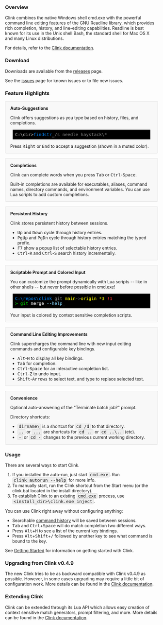 <style>
.promo_box {
    display: flex;
    flex-direction: row;
    flex-wrap: wrap;
    gap: 1rem 2rem;
    width: 100%;
}
.promo_block {
    flex:1 1 480px;
    background-color: #f8f8f8;
    border: 1px solid #ddd;
    border-radius: 0.2rem;
    padding-left: 1rem;
    padding-right: 1rem;
}

.color_default { color: #c0c0c0 }

.color_arg { color: #ffffff }
.color_arginfo { color: #d78700 }
.color_argmatcher { color: #00d700 }
.color_cmd { color: #ffffff }
.color_cmdredir { color: #d78700 }
.color_cmdsep { color: #af5fff }
.color_description { color: #00afff }
.color_doskey { color: #5fafff }
.color_executable { color: #0087ff }
.color_flag { color: #87d7ff }
.color_input { color: #ffaf00 }
.color_suggestion { color: #808080 }
.color_unexpected { color: #c0c0c0 }
.color_unrecognized { color: #ff5f5f }

.cursor {
    animation: blinker 1s steps(1, end) infinite;
    color: #ffffff;
}
@keyframes blinker {
    0% { opacity: 1; }
    50% { opacity: 0; }
}

code {
    vertical-align: text-top;
    display: inline-block;
    font-family: "Fira Mono",monospace;
    font-size: 0.9rem;
    padding: 0px 0.2rem;
    margin: auto 0px;
    background-color: #eee;
    border: 1px solid #ddd;
    border-radius: 0.2rem;
}

pre {
    margin: 0.15rem 0.5rem;
    padding: 0;
}

pre code {
    border: none;
    padding: 8px;
    border-radius: inherit;
}
</style>

### Overview

Clink combines the native Windows shell cmd.exe with the powerful command line editing features of the GNU Readline library, which provides rich completion, history, and line-editing capabilities. Readline is best known for its use in the Unix shell Bash, the standard shell for Mac OS X and many Linux distributions.

For details, refer to the [Clink documentation](https://chrisant996.github.io/clink/clink.html).

### Download

Downloads are available from the [releases](https://github.com/chrisant996/clink/releases) page.

See the [issues](https://github.com/chrisant996/clink/issues) page for known issues or to file new issues.

### Feature Highlights

<div class="promo_box">
<div class="promo_box">
<div class="promo_block">

**Auto-Suggestions**

Clink offers suggestions as you type based on history, files, and completions.

<pre style="border-radius:initial;border:initial;background-color:black"><code class="plaintext" style="background-color:black"><span class="color_default">C:\dir></span><span class="color_executable">findstr</span><span class="cursor">_</span><span class="color_suggestion">/s needle haystack\*</span></span>
</code></pre>

Press <kbd>Right</kbd> or <kbd>End</kbd> to accept a suggestion (shown in a muted color).

</div>
<div class="promo_block">

**Completions**

Clink can complete words when you press <kbd>Tab</kbd> or <kbd>Ctrl</kbd>-<kbd>Space</kbd>.

Built-in completions are available for executables, aliases, command names, directory commands, and environment variables.  You can use Lua scripts to add custom completions.

</div>
</div>
<div class="promo_box">
<div class="promo_block">

**Persistent History**

Clink stores persistent history between sessions.

- <kbd>Up</kbd> and <kbd>Down</kbd> cycle through history entries.
- <kbd>PgUp</kbd> and <kbd>PgDn</kbd> cycle through history entries matching the typed prefix.
- <kbd>F7</kbd> show a popup list of selectable history entries.
- <kbd>Ctrl</kbd>-<kbd>R</kbd> and <kbd>Ctrl</kbd>-<kbd>S</kbd> search history incrementally.

</div>
<div class="promo_block">

**Scriptable Prompt and Colored Input**

You can customize the prompt dynamically with Lua scripts -- like in other shells -- but never before possible in cmd.exe!

<pre style="border-radius:initial;border:initial;background-color:black"><code class="plaintext" style="background-color:black"><span class="color_default"><span style="color:#0087ff">C:\repos\clink</span> <span style="color:#888">git</span> <span style="color:#ff0">main</span><span style="color:#888">-></span><span style="color:#ff0">origin *3</span> <span style="color:#f33">!1</span>
<span style="color:#0f0">></span> <span class="color_argmatcher">git</span> <span class="color_arg">merge</span> <span class="color_flag">--help</span><span class="cursor">_</span></span>
</code></pre>

Your input is colored by context sensitive completion scripts.

</div>
</div>
<div class="promo_box">
<div class="promo_block">

**Command Line Editing Improvements**

Clink supercharges the command line with new input editing commands and configurable key bindings.

- <kbd>Alt</kbd>-<kbd>H</kbd> to display all key bindings.
- <kbd>Tab</kbd> for completion.
- <kbd>Ctrl</kbd>-<kbd>Space</kbd> for an interactive completion list.
- <kbd>Ctrl</kbd>-<kbd>Z</kbd> to undo input.
- <kbd>Shift</kbd>-<kbd>Arrows</kbd> to select text, and type to replace selected text.

</div>
<div class="promo_block">

**Convenience**

Optional auto-answering of the "Terminate batch job?" prompt.

Directory shortcuts:
- `dirname\` is a shortcut for `cd /d` to that directory.
- `..` or `...` are shortcuts for `cd ..` or `cd ..\..` (etc).
- `-` or `cd -` changes to the previous current working directory.

</div>
</div>
</div>

### Usage

There are several ways to start Clink.

1. If you installed the auto-run, just start `cmd.exe`.  Run `clink autorun --help` for more info.
2. To manually start, run the Clink shortcut from the Start menu (or the clink.bat located in the install directory).
3. To establish Clink to an existing `cmd.exe` process, use `<install_dir>\clink.exe inject`.

You can use Clink right away without configuring anything:

- Searchable [command history](#saved-command-history) will be saved between sessions.
- <kbd>Tab</kbd> and <kbd>Ctrl</kbd>+<kbd>Space</kbd> will do match completion two different ways.
- Press <kbd>Alt</kbd>+<kbd>H</kbd> to see a list of the current key bindings.
- Press <kbd>Alt</kbd>+<kbd>Shift</kbd>+<kbd>/</kbd> followed by another key to see what command is bound to the key.

See [Getting Started](https://chrisant996.github.io/clink/clink.html#getting-started) for information on getting started with Clink.

### Upgrading from Clink v0.4.9

The new Clink tries to be as backward compatible with Clink v0.4.9 as possible. However, in some cases upgrading may require a little bit of configuration work. More details can be found in the [Clink documentation](https://chrisant996.github.io/clink/clink.html).

### Extending Clink

Clink can be extended through its Lua API which allows easy creation of context sensitive match generators, prompt filtering, and more. More details can be found in the [Clink documentation](https://chrisant996.github.io/clink/clink.html).

